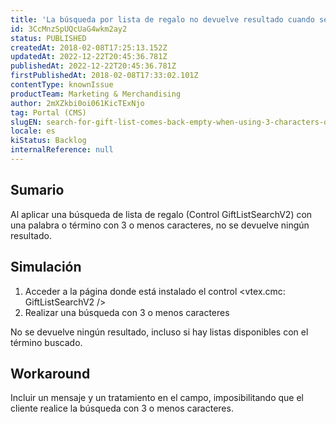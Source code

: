 ```yaml
---
title: 'La búsqueda por lista de regalo no devuelve resultado cuando se aplica con 3 o menos caracteres'
id: 3CcMnzSpUQcUaG4wkm2ay2
status: PUBLISHED
createdAt: 2018-02-08T17:25:13.152Z
updatedAt: 2022-12-22T20:45:36.781Z
publishedAt: 2022-12-22T20:45:36.781Z
firstPublishedAt: 2018-02-08T17:33:02.101Z
contentType: knownIssue
productTeam: Marketing & Merchandising
author: 2mXZkbi0oi061KicTExNjo
tag: Portal (CMS)
slugEN: search-for-gift-list-comes-back-empty-when-using-3-characters-or-less
locale: es
kiStatus: Backlog
internalReference: null
---
```


## Sumario

Al aplicar una búsqueda de lista de regalo (Control GiftListSearchV2) con una palabra o término con 3 o menos caracteres, no se devuelve ningún resultado.

## Simulación

1. Acceder a la página donde está instalado el control <vtex.cmc: GiftListSearchV2 />
2. Realizar una búsqueda con 3 o menos caracteres

No se devuelve ningún resultado, incluso si hay listas disponibles con el término buscado.

## Workaround

Incluir un mensaje y un tratamiento en el campo, imposibilitando que el cliente realice la búsqueda con 3 o menos caracteres.

